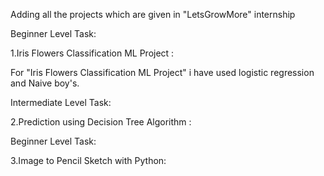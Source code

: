 Adding all the projects which are given in "LetsGrowMore" internship

Beginner Level Task:

1.Iris Flowers Classification ML Project :

For "Iris Flowers Classification ML Project" i have used logistic regression and Naive boy's.

Intermediate Level Task:

2.Prediction using Decision Tree  Algorithm :


Beginner Level Task:

3.Image to Pencil Sketch with Python:
